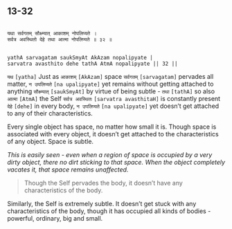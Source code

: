 ## 13-32


```shloka-sa

यथा सर्वगतम् सौक्ष्म्यात् आकाशम् नोपलिप्यते ।
सर्वत्र अवस्थितो देहे तथा आत्मा नोपलिप्यते ॥ ३२ ॥

```
```shloka-sa-hk

yathA sarvagatam saukSmyAt AkAzam nopalipyate |
sarvatra avasthito dehe tathA AtmA nopalipyate || 32 ||

```
`यथ` `[yatha]` Just as `आकाशम्` `[AkAzam]` space `सर्वगतम्` `[sarvagatam]` pervades all matter, `न उपलिप्यते` `[na upalipyate]` yet remains without getting attached to anything `सौक्ष्म्यात्` `[saukSmyAt]` by virtue of being subtle - `तथा` `[tathA]` so also `आत्मा` `[AtmA]` the Self `सर्वत्र अवस्थितः` `[sarvatra avasthitaH]` is constantly present `देहे` `[dehe]` in every body, `न उपलिप्यते` `[na upalipyate]` yet doesn’t get attached to any of their characteristics.

Every single object has space, no matter how small it is. Though space is associated with every object, it doesn’t get attached to the characteristics of any object. Space is subtle.

_This is easily seen - even when a region of space is occupied by a very dirty object, there no dirt sticking to that space. When the object completely vacates it, that space remains unaffected._



<a name='applnote_188'></a>
> Though the Self pervades the body, it doesn’t have any characteristics of the body.



Similarly, the Self is extremely subtle. It doesn’t get stuck with any characteristics of the body, though it has occupied all kinds of bodies - powerful, ordinary, big and small.


